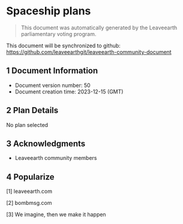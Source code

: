 # Spaceship plans

>This document was automatically generated by the Leaveearth parliamentary voting program.

This document will be synchronized to github: https://github.com/leaveearthgit/leaveearth-community-document

## 1 Document Information

- Document version number: 50
- Document creation time: 2023-12-15 (GMT)

## 2 Plan Details

No plan selected

## 3 Acknowledgments
* Leaveearth community members

## 4 Popularize
[1] leaveearth.com

[2] bombmsg.com

[3] We imagine, then we make it happen